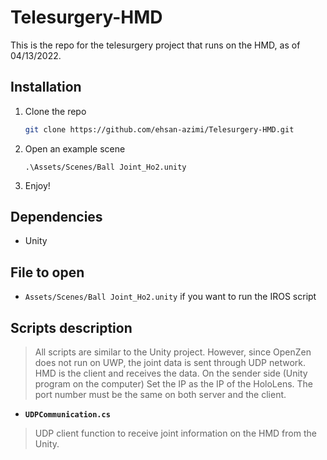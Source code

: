 
# Telesurgery-HMD
This is the repo for the telesurgery project that runs on the HMD, as of 04/13/2022. 

## Installation

1. Clone the repo
   ```sh
   git clone https://github.com/ehsan-azimi/Telesurgery-HMD.git
   ```
2. Open an example scene
   ```
   .\Assets/Scenes/Ball Joint_Ho2.unity
   ```
3. Enjoy!
## Dependencies
* Unity 

## File to open
* `Assets/Scenes/Ball Joint_Ho2.unity` if you want to run the IROS script

## Scripts description
>All scripts are similar to the Unity project. However, since OpenZen does not run on UWP, the joint data is sent through UDP network. HMD is the client and receives the data. On the sender side (Unity program on the computer) Set the IP as the IP of the HoloLens. The port number must be the same on both server and the client.

* **`UDPCommunication.cs`**
>UDP client function to receive joint information on the HMD from the Unity.
